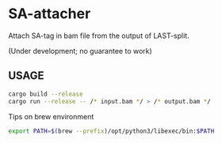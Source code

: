 # SA-attacher

Attach SA-tag in bam file from the output of LAST-split.

(Under development; no guarantee to work)

## USAGE

```bash
cargo build --release
cargo run --release -- /* input.bam */ > /* output.bam */
```

Tips on brew environment

```bash
export PATH=$(brew --prefix)/opt/python3/libexec/bin:$PATH 
```
